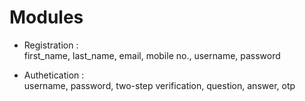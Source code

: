 # Modules

- Registration :<br>
first_name, last_name, email, mobile no., username, password

- Authetication :<br>
username, password, two-step verification, question, answer, otp